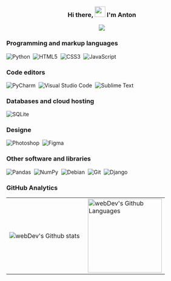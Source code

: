 <h3 align="center">
  Hi there, <img src="https://media.giphy.com/media/hvRJCLFzcasrR4ia7z/giphy.gif" width="28"> I'm Anton 
</h3>
<p align="center">
  <a href="https://github.com/DenverCoder1/readme-typing-svg"><img src="https://readme-typing-svg.demolab.com/?lines=Web%20and%20app%20developer;Howard%20Lovecraft%20fun;The%20best%20programmer%20(according%20to%20my%20mom);Photo%20and%20video editor;Always%20eager%20to%20learn%20new&center=true&color=7a7a7a&vCenter=true&size=22&pause=1000&width=575&duration=2500"></a>
</p>

### Programming and markup languages
<img alt="Python" src="https://img.shields.io/badge/python-3670A0?style=for-the-badge&logo=python&logoColor=ffdd54" />&nbsp;
<img alt="HTML5" src="https://img.shields.io/badge/html5-%23E34F26.svg?style=for-the-badge&logo=html5&logoColor=white" />&nbsp;
<img alt="CSS3" src="https://img.shields.io/badge/css3-%231572B6.svg?style=for-the-badge&logo=css3&logoColor=white" />&nbsp;
<img alt="JavaScript" src="https://img.shields.io/badge/javascript-%23323330.svg?style=for-the-badge&logo=javascript&logoColor=%23F7DF1E" />&nbsp;

### Code editors
<img alt="PyCharm" src="https://img.shields.io/badge/pycharm-143?style=for-the-badge&logo=pycharm&logoColor=black&color=black&labelColor=green" />&nbsp;
<img alt="Visual Studio Code" src="https://img.shields.io/badge/Visual%20Studio%20Code-0078d7.svg?style=for-the-badge&logo=visual-studio-code&logoColor=white" />&nbsp;
<img alt="Sublime Text" src="https://img.shields.io/badge/sublime_text-%23575757.svg?style=for-the-badge&logo=sublime-text&logoColor=important" />&nbsp;

### Databases and cloud hosting
<img alt="SQLite" src="https://img.shields.io/badge/sqlite-%2307405e.svg?style=for-the-badge&logo=sqlite&logoColor=white" />&nbsp;

### Designe
<img alt="Photoshop" src="https://img.shields.io/badge/adobe%20photoshop-%2331A8FF.svg?style=for-the-badge&logo=adobe%20photoshop&logoColor=white" />&nbsp;
<img alt="Figma" src="https://img.shields.io/badge/figma-%23F24E1E.svg?style=for-the-badge&logo=figma&logoColor=white" />&nbsp;

### Other software and libraries
<img alt="Pandas" src="https://img.shields.io/badge/pandas-%23150458.svg?style=for-the-badge&logo=pandas&logoColor=white" />&nbsp;
<img alt="NumPy" src="https://img.shields.io/badge/numpy-%23013243.svg?style=for-the-badge&logo=numpy&logoColor=white" />&nbsp;
<img alt="Debian" src="https://img.shields.io/badge/Debian-D70A53?style=for-the-badge&logo=debian&logoColor=white" />&nbsp;
<img alt="Git" src="https://img.shields.io/badge/git-%23F05033.svg?style=for-the-badge&logo=git&logoColor=white" />&nbsp;
<img alt="Django" src="https://img.shields.io/badge/django-%23092E20.svg?style=for-the-badge&logo=django&logoColor=white" />&nbsp;

### GitHub Analytics
</p>
<table>
  <tr>
    <td>
      <img align="left" src="https://github-readme-streak-stats.herokuapp.com/?user=Anton1618&theme=algolia" alt="webDev's Github stats" />
    </td>
    <td>
      <img height="195px" align="right" alt="webDev's Github Languages" src="https://github-readme-stats-eight-theta.vercel.app/api/top-langs/?username=Anton1618&theme=algolia&layout=compact" />
    </td>
  </tr>
</table>
